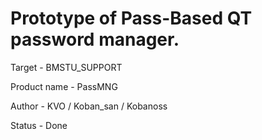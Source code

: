 # Prototype of Pass-Based QT password manager.

Target - BMSTU_SUPPORT

Product name - PassMNG

Author - KVO / Koban_san / Kobanoss

Status - Done
